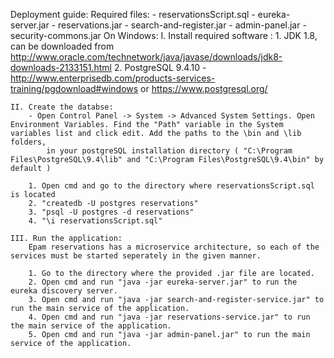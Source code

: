 Deployment guide:
  Required files:
	- reservationsScript.sql 
	- eureka-server.jar
	- reservations.jar
	- search-and-register.jar
	- admin-panel.jar
	- security-commons.jar
  On Windows:
	I. Install required software :
		1. JDK 1.8, can be downloaded from http://www.oracle.com/technetwork/java/javase/downloads/jdk8-downloads-2133151.html
		2. PostgreSQL 9.4.10 - http://www.enterprisedb.com/products-services-training/pgdownload#windows or https://www.postgresql.org/
	    
	II. Create the databse:
		- Open Control Panel -> System -> Advanced System Settings. Open Environment Variables. Find the "Path" variable in the System variables list and click edit. Add the paths to the \bin and \lib folders,
		    in your postgreSQL installation directory ( "C:\Program Files\PostgreSQL\9.4\lib" and "C:\Program Files\PostgreSQL\9.4\bin" by default )
		
		1. Open cmd and go to the directory where reservationsScript.sql is located
		2. "createdb -U postgres reservations"
		3. "psql -U postgres -d reservations"
		4. "\i reservationsScript.sql"
	
	III. Run the application:
		Epam reservations has a microservice architecture, so each of the services must be started seperately in the given manner.

		1. Go to the directory where the provided .jar file are located.
		2. Open cmd and run "java -jar eureka-server.jar" to run the eureka discovery server.
		3. Open cmd and run "java -jar search-and-register-service.jar" to run the main service of the application.
		4. Open cmd and run "java -jar reservations-service.jar" to run the main service of the application.
		5. Open cmd and run "java -jar admin-panel.jar" to run the main service of the application.

